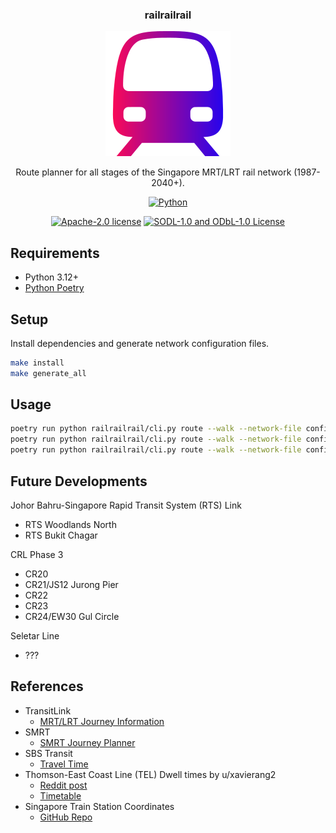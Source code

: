 <div align="center">
  <h3 align="center">railrailrail</h3>
  <img src="images/train.svg" alt="Train" width="200" height="200">

  <p align="center">
  Route planner for all stages of the Singapore MRT/LRT rail network (1987-2040+).
  </p>

  <p align="center">
  <a href="https://python.org"><img src="https://img.shields.io/badge/Python-FFD43B?style=for-the-badge&logo=python&logoColor=blue" alt="Python"/></a>
  </p>

  <p align="center">
  <a href="LICENSE"><img src="https://img.shields.io/badge/SOURCE_CODE_LICENSE-Apache--2.0-GREEN?style=for-the-badge" alt="Apache-2.0 license"/></a>
  <a href="LICENSE-DATASET"><img src="https://img.shields.io/badge/DATASET_LICENSE-SODL--1.0%20AND%20ODbL--1.0-GREEN?style=for-the-badge" alt="SODL-1.0 and ODbL-1.0 License"/></a>
  </p>
</div>

## Requirements

- Python 3.12+
- [Python Poetry](https://python-poetry.org)

## Setup

Install dependencies and generate network configuration files.

```bash
make install
make generate_all
```

## Usage

```bash
poetry run python railrailrail/cli.py route --walk --network-file config/network_tel_4.toml --coordinates-file config/station_coordinates.csv --start NS14 --end TE29
poetry run python railrailrail/cli.py route --walk --network-file config/network_crl_2.toml --coordinates-file config/station_coordinates.csv --start CR14 --end TE31
poetry run python railrailrail/cli.py route --walk --network-file config/network_future.toml --coordinates-file config/station_coordinates.csv --start CR14 --end CC18
```

## Future Developments

Johor Bahru-Singapore Rapid Transit System (RTS) Link

- RTS Woodlands North
- RTS Bukit Chagar

CRL Phase 3

- CR20
- CR21/JS12 Jurong Pier
- CR22
- CR23
- CR24/EW30 Gul Circle

Seletar Line

- ???

## References

- TransitLink
  - [MRT/LRT Journey Information](https://www.transitlink.com.sg/eservice/eguide/rail_idx.php)
- SMRT
  - [SMRT Journey Planner](https://journey.smrt.com.sg)
- SBS Transit
  - [Travel Time](https://www.sbstransit.com.sg/travel-time)
- Thomson-East Coast Line (TEL) Dwell times by u/xavierang2
  - [Reddit post](https://www.reddit.com/r/singapore/comments/z6i58u/some_observations_about_the_thomsoneast_coast)
  - [Timetable](https://docs.google.com/document/d/1LO1lB0jptt8UJnlUYUd3KxYqSmKoyvIauf6DNYVlb5w)
- Singapore Train Station Coordinates
  - [GitHub Repo](https://github.com/elliotwutingfeng/singapore_train_station_coordinates)
